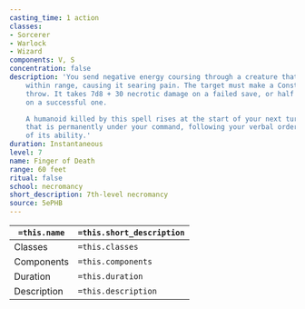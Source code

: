 ```yaml
---
casting_time: 1 action
classes:
- Sorcerer
- Warlock
- Wizard
components: V, S
concentration: false
description: 'You send negative energy coursing through a creature that you can see
    within range, causing it searing pain. The target must make a Constitution saving
    throw. It takes 7d8 + 30 necrotic damage on a failed save, or half as much damage
    on a successful one.

    A humanoid killed by this spell rises at the start of your next turn as a zombie
    that is permanently under your command, following your verbal orders to the best
    of its ability.'
duration: Instantaneous
level: 7
name: Finger of Death
range: 60 feet
ritual: false
school: necromancy
short_description: 7th-level necromancy
source: 5ePHB
---
```


| `=this.name` | `=this.short_description` |
| ------------ | ------------------------- |
| Classes      | `=this.classes`           |
| Components   | `=this.components`        |
| Duration     | `=this.duration`          |
| Description  | `=this.description`       |